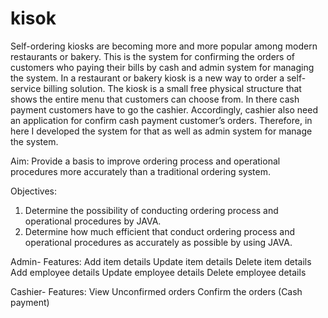 # kisok
Self-ordering kiosks are becoming more and more popular among modern restaurants or bakery. This is the system for confirming the orders of customers who paying their bills by cash and admin system for managing the system.
In a restaurant or bakery kiosk is a new way to order a self-service billing solution. The kiosk is a small free physical structure that shows the entire menu that customers can choose from.
In there cash payment customers have to go the cashier. Accordingly, cashier also need an application for confirm cash payment customer’s orders. Therefore, in here I developed the system for that as well as admin system for manage the system.

Aim:
Provide a basis to improve ordering process and operational procedures more accurately than a traditional ordering system.

Objectives:
1. Determine the possibility of conducting ordering process and operational procedures by JAVA.
2. Determine how much efficient that conduct ordering process and operational procedures as accurately as possible by using JAVA.

Admin- Features:
Add item details
Update item details
Delete item details
Add employee details
Update employee details
Delete employee details

Cashier- Features:
View Unconfirmed orders
Confirm the orders (Cash payment)

